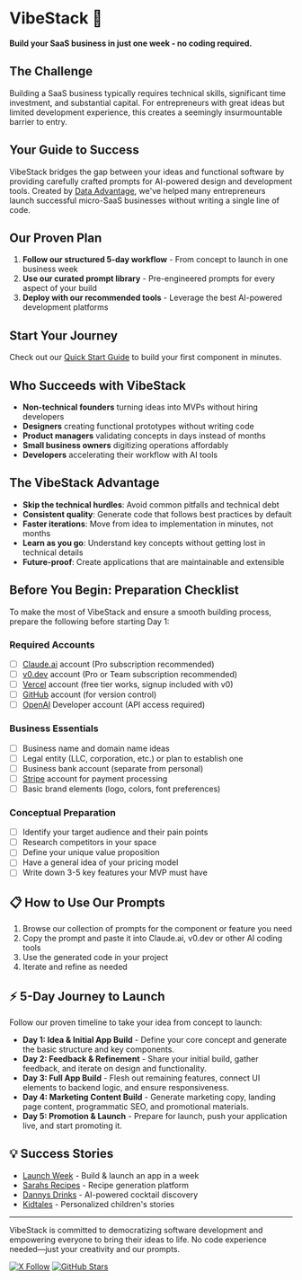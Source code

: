 # VibeStack 🚀

**Build your SaaS business in just one week - no coding required.**

## The Challenge

Building a SaaS business typically requires technical skills, significant time investment, and substantial capital. For entrepreneurs with great ideas but limited development experience, this creates a seemingly insurmountable barrier to entry.

## Your Guide to Success

VibeStack bridges the gap between your ideas and functional software by providing carefully crafted prompts for AI-powered design and development tools. Created by [Data Advantage](https://www.buildadataadvantage.com), we've helped many entrepreneurs launch successful micro-SaaS businesses without writing a single line of code.

## Our Proven Plan

1. **Follow our structured 5-day workflow** - From concept to launch in one business week
2. **Use our curated prompt library** - Pre-engineered prompts for every aspect of your build
3. **Deploy with our recommended tools** - Leverage the best AI-powered development platforms

## Start Your Journey

Check out our [Quick Start Guide](./docs/quick-start.md) to build your first component in minutes.

## Who Succeeds with VibeStack

- **Non-technical founders** turning ideas into MVPs without hiring developers
- **Designers** creating functional prototypes without writing code
- **Product managers** validating concepts in days instead of months
- **Small business owners** digitizing operations affordably
- **Developers** accelerating their workflow with AI tools

## The VibeStack Advantage

- **Skip the technical hurdles**: Avoid common pitfalls and technical debt
- **Consistent quality**: Generate code that follows best practices by default
- **Faster iterations**: Move from idea to implementation in minutes, not months
- **Learn as you go**: Understand key concepts without getting lost in technical details
- **Future-proof**: Create applications that are maintainable and extensible

## Before You Begin: Preparation Checklist

To make the most of VibeStack and ensure a smooth building process, prepare the following before starting Day 1:

### Required Accounts
- [ ] [Claude.ai](https://claude.ai) account (Pro subscription recommended)
- [ ] [v0.dev](https://www.v0.dev) account (Pro or Team subscription recommended)
- [ ] [Vercel](https://vercel.com) account (free tier works, signup included with v0)
- [ ] [GitHub](https://github.com) account (for version control)
- [ ] [OpenAI](https://platform.openai.com) Developer account (API access required)

### Business Essentials
- [ ] Business name and domain name ideas
- [ ] Legal entity (LLC, corporation, etc.) or plan to establish one
- [ ] Business bank account (separate from personal)
- [ ] [Stripe](https://stripe.com) account for payment processing
- [ ] Basic brand elements (logo, colors, font preferences)

### Conceptual Preparation
- [ ] Identify your target audience and their pain points
- [ ] Research competitors in your space
- [ ] Define your unique value proposition
- [ ] Have a general idea of your pricing model
- [ ] Write down 3-5 key features your MVP must have

## 📋 How to Use Our Prompts

1. Browse our collection of prompts for the component or feature you need
2. Copy the prompt and paste it into Claude.ai, v0.dev or other AI coding tools
3. Use the generated code in your project
4. Iterate and refine as needed

## ⚡ 5-Day Journey to Launch

Follow our proven timeline to take your idea from concept to launch:

- **Day 1: Idea & Initial App Build** - Define your core concept and generate the basic structure and key components.
- **Day 2: Feedback & Refinement** - Share your initial build, gather feedback, and iterate on design and functionality.
- **Day 3: Full App Build** - Flesh out remaining features, connect UI elements to backend logic, and ensure responsiveness.
- **Day 4: Marketing Content Build** - Generate marketing copy, landing page content, programmatic SEO, and promotional materials.
- **Day 5: Promotion & Launch** - Prepare for launch, push your application live, and start promoting it.

## 💡 Success Stories

- [Launch Week](https://www.launchweek.ai) - Build & launch an app in a week
- [Sarahs Recipes](https://www.sarahsrecipes.ai) - Recipe generation platform
- [Dannys Drinks](https://www.dannysdrinks.ai) - AI-powered cocktail discovery
- [Kidtales](https://www.kidtales.io) - Personalized children's stories

---

VibeStack is committed to democratizing software development and empowering everyone to bring their ideas to life. No code experience needed—just your creativity and our prompts.

[![X Follow](https://img.shields.io/twitter/follow/DataAdvantageAI?style=social)](https://x.com/dataadvantageai)
[![GitHub Stars](https://img.shields.io/github/stars/vibestack/vibestack?style=social)](https://github.com/Data-Advantage/vibestack)